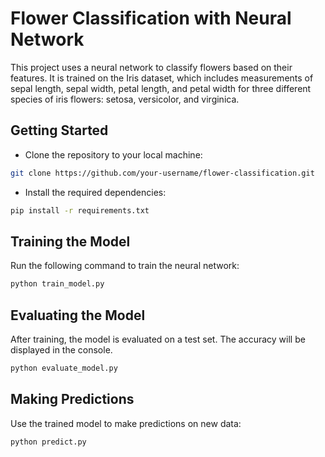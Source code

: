 # Flower Classification with Neural Network

This project uses a neural network to classify flowers based on their features. It is trained on the Iris dataset, which includes measurements of sepal length, sepal width, petal length, and petal width for three different species of iris flowers: setosa, versicolor, and virginica.

## Getting Started

- Clone the repository to your local machine:

```bash
git clone https://github.com/your-username/flower-classification.git
```

- Install the required dependencies:

```bash
pip install -r requirements.txt
```

## Training the Model
Run the following command to train the neural network:

```bash
python train_model.py
```

## Evaluating the Model

After training, the model is evaluated on a test set. The accuracy will be displayed in the console.

```bash
python evaluate_model.py
```

## Making Predictions

Use the trained model to make predictions on new data:

```bash
python predict.py
```
